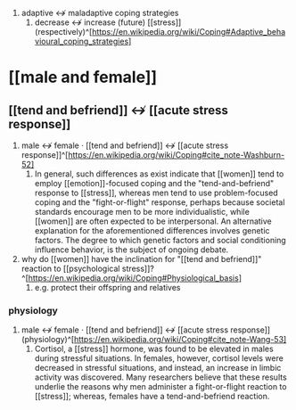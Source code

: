 1. adaptive ↮ maladaptive coping strategies
	1. decrease ↮ increase (future) [[stress]] (respectively)^[https://en.wikipedia.org/wiki/Coping#Adaptive_behavioural_coping_strategies]

# [[male and female]]
## [[tend and befriend]] ↮ [[acute stress response]]
1. male ↮ female · [[tend and befriend]] ↮ [[acute stress response]]^[https://en.wikipedia.org/wiki/Coping#cite_note-Washburn-52]
	1. In general, such differences as exist indicate that [[women]] tend to employ [[emotion]]-focused coping and the "tend-and-befriend" response to [[stress]], whereas men tend to use problem-focused coping and the "fight-or-flight" response, perhaps because societal standards encourage men to be more individualistic, while [[women]] are often expected to be interpersonal. An alternative explanation for the aforementioned differences involves genetic factors. The degree to which genetic factors and social conditioning influence behavior, is the subject of ongoing debate.
2. why do [[women]] have the inclination for "[[tend and befriend]]" reaction to [[psychological stress]]?^[https://en.wikipedia.org/wiki/Coping#Physiological_basis]
	1. e.g. protect their offspring and relatives

### physiology
1. male ↮ female · [[tend and befriend]] ↮ [[acute stress response]] (physiology)^[https://en.wikipedia.org/wiki/Coping#cite_note-Wang-53]
	1. Cortisol, a [[stress]] hormone, was found to be elevated in males during stressful situations. In females, however, cortisol levels were decreased in stressful situations, and instead, an increase in limbic activity was discovered. Many researchers believe that these results underlie the reasons why men administer a fight-or-flight reaction to [[stress]]; whereas, females have a tend-and-befriend reaction.